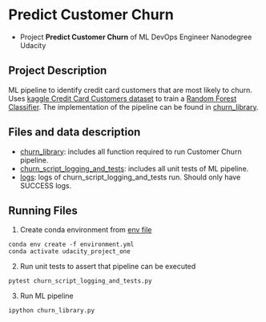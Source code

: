 # Predict Customer Churn

- Project **Predict Customer Churn** of ML DevOps Engineer Nanodegree Udacity

## Project Description
ML pipeline to identify credit card customers that are most likely to churn. Uses [kaggle Credit Card Customers dataset](https://www.kaggle.com/sakshigoyal7/credit-card-customers/code) to train a [Random Forest Classifier](https://scikit-learn.org/stable/modules/generated/sklearn.ensemble.RandomForestClassifier.html). The implementation of the pipeline can be found in [churn_library](churn_library.py).

## Files and data description
- [churn_library](churn_library.py): includes all function required to run Customer Churn pipeline.
- [churn_script_logging_and_tests](churn_script_logging_and_tests.py): includes all unit tests of ML pipeline.
- [logs](logs/churn_library.log): logs of churn_script_logging_and_tests run. Should only have SUCCESS logs. 

## Running Files
1. Create conda environment from [env file](environment.yml)
```
conda env create -f environment.yml
conda activate udacity_project_one
```
2. Run unit tests to assert that pipeline can be executed
```
pytest churn_script_logging_and_tests.py 
```
3. Run ML pipeline
```
ipython churn_library.py
```

